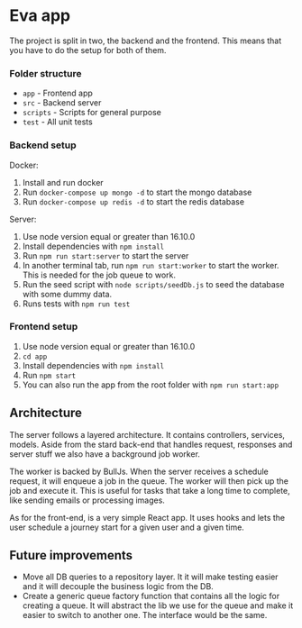 # Eva app

The project is split in two, the backend and the frontend. This means that you have to do the setup for both of them.

### Folder structure

- `app` - Frontend app
- `src` - Backend server
- `scripts` - Scripts for general purpose
- `test` - All unit tests

### Backend setup

Docker:
1. Install and run docker 
2. Run `docker-compose up mongo -d` to start the mongo database
3. Run `docker-compose up redis -d` to start the redis database

Server:
1. Use node version equal or greater than 16.10.0
2. Install dependencies with `npm install`
3. Run `npm run start:server` to start the server
4. In another terminal tab, run `npm run start:worker` to start the worker. This is needed for the job queue to work.
5. Run the seed script with `node scripts/seedDb.js` to seed the database with some dummy data.
6. Runs tests with `npm run test`

### Frontend setup

1. Use node version equal or greater than 16.10.0
2. `cd app`
3. Install dependencies with `npm install`
4. Run `npm start`
5. You can also run the app from the root folder with `npm run start:app`

## Architecture

The server follows a layered architecture. It contains controllers, services, models. Aside from the stard back-end that handles request, responses and server stuff we also have a background job worker.

The worker is backed by BullJs. When the server receives a schedule request, it will enqueue a job in the queue. The worker will then pick up the job and execute it. This is useful for tasks that take a long time to complete, like sending emails or processing images.

As for the front-end, is a very simple React app. It uses hooks and lets the user schedule a journey start for a given user and a given time.

## Future improvements

- Move all DB queries to a repository layer. It it will make testing easier and it will decouple the business logic from the DB.
- Create a generic queue factory function that contains all the logic for creating a queue. It will abstract the lib we use for the queue and make it easier to switch to another one. The interface would be the same.